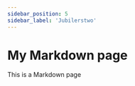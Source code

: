 ```yaml
---
sidebar_position: 5
sidebar_label: 'Jubilerstwo'
---
```



# My Markdown page

This is a Markdown page